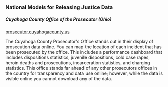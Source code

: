 ### National Models for Releasing Justice Data  

##### Cuyahoga County Office of the Prosecutor (Ohio)
[prosecutor.cuyahogacounty.us](http://prosecutor.cuyahogacounty.us/en-US/benchmarks-data.aspx)  

The Cuyahoga County Prosecutor's Office stands out in their display of prosecution data online. You can map the location of each incident that has been prosecuted by the office. This includes a performance dashboard that includes dispositions statistics, juvenile dispositions, cold case rapes, heroin deaths and prosecutions, incarceration statistics, and charging statistics. This office stands far ahead of any other prosecutors offices in the country for transparency and data use online; however, while the data is visible online you cannot download any of the data.  